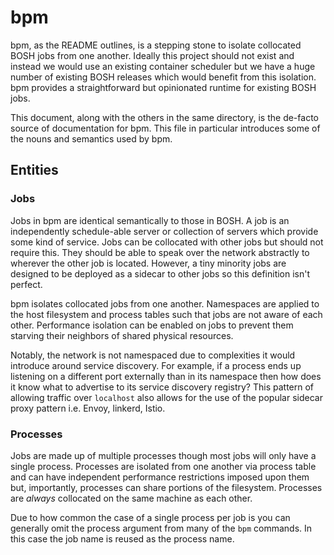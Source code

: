 # bpm

bpm, as the README outlines, is a stepping stone to isolate collocated BOSH
jobs from one another. Ideally this project should not exist and instead we
would use an existing container scheduler but we have a huge number of existing
BOSH releases which would benefit from this isolation. bpm provides a
straightforward but opinionated runtime for existing BOSH jobs.

This document, along with the others in the same directory, is the de-facto
source of documentation for bpm. This file in particular introduces some of the
nouns and semantics used by bpm.

## Entities

### Jobs

Jobs in bpm are identical semantically to those in BOSH. A job is an
independently schedule-able server or collection of servers which provide some
kind of service. Jobs can be collocated with other jobs but should not require
this. They should be able to speak over the network abstractly to wherever the
other job is located. However, a tiny minority jobs are designed to be deployed
as a sidecar to other jobs so this definition isn't perfect.

bpm isolates collocated jobs from one another. Namespaces are applied to the
host filesystem and process tables such that jobs are not aware of each other.
Performance isolation can be enabled on jobs to prevent them starving their
neighbors of shared physical resources.

Notably, the network is not namespaced due to complexities it would introduce
around service discovery. For example, if a process ends up listening on a
different port externally than in its namespace then how does it know what to
advertise to its service discovery registry? This pattern of allowing traffic
over `localhost` also allows for the use of the popular sidecar proxy pattern
i.e. Envoy, linkerd, Istio.

### Processes

Jobs are made up of multiple processes though most jobs will only have a single
process. Processes are isolated from one another via process table and can have
independent performance restrictions imposed upon them but, importantly,
processes can share portions of the filesystem. Processes are *always*
collocated on the same machine as each other.

Due to how common the case of a single process per job is you can generally
omit the process argument from many of the `bpm` commands. In this case the job
name is reused as the process name.
